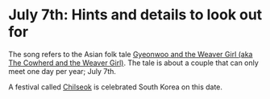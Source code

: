 # July 7th: Hints and details to look out for

The song refers to the Asian folk tale [Gyeonwoo and the Weaver Girl (aka The Cowherd and the Weaver Girl)](https://en.wikipedia.org/wiki/The_Cowherd_and_the_Weaver_Girl).
The tale is about a couple that can only meet one day per year; July 7th.

A festival called [Chilseok](https://en.wikipedia.org/wiki/Chilseok) is celebrated South Korea on this date.
